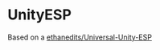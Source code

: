 # UnityESP


Based on a [ethanedits/Universal-Unity-ESP](https://github.com/ethanedits/Universal-Unity-ESP)
